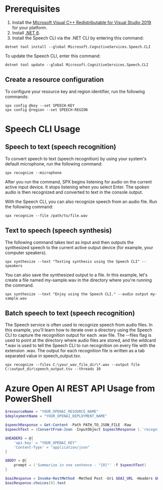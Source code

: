 # Prerequisites

1. Install the [Microsoft Visual C++ Redistributable for Visual Studio 2019](https://support.microsoft.com/help/2977003/the-latest-supported-visual-c-downloads) for your platform.
2. Install [.NET 6](https://learn.microsoft.com/en-us/dotnet/core/install/windows?tabs=net60#runtime-information).
3. Install the Speech CLI via the .NET CLI by entering this command:
```
dotnet tool install --global Microsoft.CognitiveServices.Speech.CLI
```
To update the Speech CLI, enter this command:
```
dotnet tool update --global Microsoft.CognitiveServices.Speech.CLI
```

## Create a resource configuration

To configure your resource key and region identifier, run the following commands:
```
spx config @key --set SPEECH-KEY
spx config @region --set SPEECH-REGION
```

# Speech CLI Usage

## Speech to text (speech recognition)
To convert speech to text (speech recognition) by using your system's default microphone, run the following command:
```
spx recognize --microphone
```
After you run the command, SPX begins listening for audio on the current active input device. It stops listening when you select Enter. The spoken audio is then recognized and converted to text in the console output.

With the Speech CLI, you can also recognize speech from an audio file. Run the following command:
```
spx recognize --file /path/to/file.wav
```

## Text to speech (speech synthesis)

The following command takes text as input and then outputs the synthesized speech to the current active output device (for example, your computer speakers).
```
spx synthesize --text "Testing synthesis using the Speech CLI" --speakers
```

You can also save the synthesized output to a file. In this example, let's create a file named my-sample.wav in the directory where you're running the command.
```
spx synthesize --text "Enjoy using the Speech CLI." --audio output my-sample.wav
```

## Batch speech to text (speech recognition)

The Speech service is often used to recognize speech from audio files. In this example, you'll learn how to iterate over a directory using the Speech CLI to capture the recognition output for each .wav file. The --files flag is used to point at the directory where audio files are stored, and the wildcard *.wav is used to tell the Speech CLI to run recognition on every file with the extension .wav. The output for each recognition file is written as a tab separated value in speech_output.tsv.
```
spx recognize --files C:\your_wav_file_dir\*.wav --output file C:\output_dir\speech_output.tsv --threads 10
```

# Azure Open AI REST API Usage from PowerShell

```powershell
$resourceName = "YOUR_OPENAI_RESOURCE_NAME"
$deploymentName = "YOUR_OPENAI_DEPLOYMENT_NAME"

$speechResponse = Get-Content -Path PATH_TO_JSON_FILE -Raw
$speechText = (ConvertFrom-Json -InputObject $speechResponse ).'recognizer.recognized.result.text'

$HEADERS = @{
    'api-key' = "YOUR_OPENAI_KEY"
    'Content-Type' = "application/json"
}

$BODY = @{
    prompt = ('Summarize in one sentence - "{0}"' -f $speechText)
}

$oaiResponse = Invoke-RestMethod -Method Post -Uri $OAI_URL -Headers $HEADERS -Body ($BODY|ConvertTo-Json)
$oaiResponse.choices[0].text

```